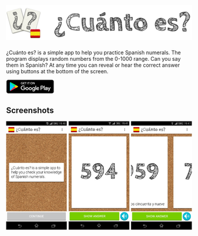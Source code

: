 # ![](https://raw.githubusercontent.com/czak/cuanto/assets/header.png)

¿Cuánto es? is a simple app to help you practice Spanish numerals. The program displays random numbers from the 0-1000 range. Can you say them in Spanish? At any time you can reveal or hear the correct answer using buttons at the bottom of the screen.

<a href="https://play.google.com/store/apps/details?id=pl.czak.cuanto"><img src="https://raw.githubusercontent.com/czak/cuanto/assets/play.png"></a>

## Screenshots

![](https://raw.githubusercontent.com/czak/cuanto/assets/screenshot.jpg)
